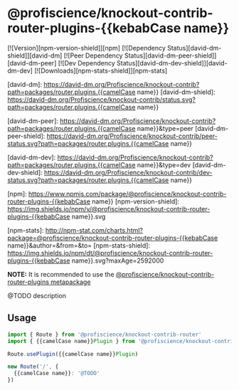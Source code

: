 # @profiscience/knockout-contrib-router-plugins-{{kebabCase name}}

[![Version][npm-version-shield]][npm]
[![Dependency Status][david-dm-shield]][david-dm]
[![Peer Dependency Status][david-dm-peer-shield]][david-dm-peer]
[![Dev Dependency Status][david-dm-dev-shield]][david-dm-dev]
[![Downloads][npm-stats-shield]][npm-stats]

[david-dm]: https://david-dm.org/Profiscience/knockout-contrib?path=packages/router.plugins.{{camelCase name}}
[david-dm-shield]: https://david-dm.org/Profiscience/knockout-contrib/status.svg?path=packages/router.plugins.{{camelCase name}}

[david-dm-peer]: https://david-dm.org/Profiscience/knockout-contrib?path=packages/router.plugins.{{camelCase name}}&type=peer
[david-dm-peer-shield]: https://david-dm.org/Profiscience/knockout-contrib/peer-status.svg?path=packages/router.plugins.{{camelCase name}}

[david-dm-dev]: https://david-dm.org/Profiscience/knockout-contrib?path=packages/router.plugins.{{camelCase name}}&type=dev
[david-dm-dev-shield]: https://david-dm.org/Profiscience/knockout-contrib/dev-status.svg?path=packages/router.plugins.{{camelCase name}}

[npm]: https://www.npmjs.com/package/@profiscience/knockout-contrib-router-plugins-{{kebabCase name}}
[npm-version-shield]: https://img.shields.io/npm/v/@profiscience/knockout-contrib-router-plugins-{{kebabCase name}}.svg

[npm-stats]: http://npm-stat.com/charts.html?package=@profiscience/knockout-contrib-router-plugins-{{kebabCase name}}&author=&from=&to=
[npm-stats-shield]: https://img.shields.io/npm/dt/@profiscience/knockout-contrib-router-plugins-{{kebabCase name}}.svg?maxAge=2592000

**NOTE:** It is recommended to use the [@profiscience/knockout-contrib-router-plugins metapackage](../router.plugins)

@TODO description

## Usage

```typescript
import { Route } from '@profiscience/knockout-contrib-router'
import { {{camelCase name}}Plugin } from '@profiscience/knockout-contrib-router-plugins'

Route.usePlugin({{camelCase name}}Plugin)

new Route('/', {
  {{camelCase name}}: '@TODO'
})
```